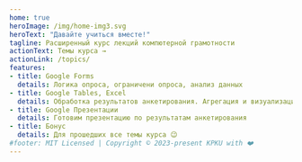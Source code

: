 ```yaml
---
home: true
heroImage: /img/home-img3.svg
heroText: "Давайте учиться вместе!"
tagline: Расширенный курс лекций компютерной грамотности
actionText: Темы курса →
actionLink: /topics/
features:
- title: Google Forms 
  details: Логика опроса, ограничени опроса, анализ данных  
- title: Google Tables, Excel
  details: Обработка результатов анкетирования. Агрегация и визуализация даннных
- title: Google Презентации
  details: Готовим презентацию по результатам анкетирования
- title: Бонус
  details: Для прошедших все темы курса 😉
#footer: MIT Licensed | Copyright © 2023-present KPKU with ❤️
---
```

